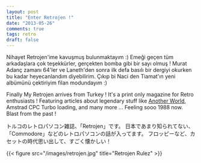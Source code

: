 ```yaml
---
layout: post
title: "Enter Retrojen !"
date: "2013-05-26"
comments: true
tags: retro
draft: false
---
```


Nihayet Retrojen'ime kavuşmuş bulunmaktayım :) Emeği geçen tüm arkadaşlara çok teşekkürler, gerçekten bomba gibi bir sayı olmuş ! Murat Adanç zamanı 64'ler ve Laneth'den sonra ilk defa basılı bir dergiyi okurken bu kadar heyecanlandım diyebilirim. Çıkıp bi Naci den Tiamat'ın yeni albümünü çektiriyim filan modundayım :)

Finally My Retrojen arrives from Turkey ! It's a print only magazine for Retro enthusiasts ! Featuring articles about legendary stuff like [Another World](http://www.lemonamiga.com/games/details.php?id=72), Amstrad CPC Turbo loading, and many more ... Feeling sooo 1988 now. Blast from the past !

トルコのレトロパソコン雑誌、「Retrojen」です。
日本であまり知られてない、「Commodore」などのレトロパソコンの話が入ってます。
フロッピーなど、カセットの時代思い出して、すごく懐かしい！

{{< figure src="/images/retrojen.jpg" title="Retrojen Rulez"  >}}

